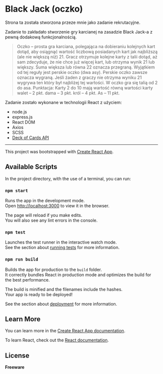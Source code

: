 # Black Jack (oczko)
Strona ta została stworzona przeze mnie jako zadanie rekrutacyjne.

Zadanie to zakładało stworzenie gry karcianej na zasadzie Black Jack-a z pewną dodakową funkcjonalnością.

> Oczko – prosta gra karciana, polegająca na dobieraniu kolejnych kart dotąd, aby osiągnąć wartość liczbową posiadanych kart jak najbliższą (ale nie większą niż) 21.
Gracz otrzymuje kolejne karty z talii dotąd, aż sam zdecyduje, że nie chce już więcej kart, lub otrzyma wynik 21 lub większy.
Suma większa lub równa 22 oznacza przegraną. Wyjątkiem od tej reguły jest perskie oczko (dwa asy). Perskie oczko zawsze oznacza wygraną.
Jeśli żaden z graczy nie otrzyma wyniku 21 wygrywa ten który był najbliżej tej wartości. W oczko gra się talią od 2 do asa.
Punktacja:
Karty 2 do 10 mają wartość równą wartości karty
walet – 2 pkt.
dama – 3 pkt.
król – 4 pkt.
As – 11 pkt.

Zadanie zostało wykonane w technologii React z użyciem: 
- node.js 
- express.js
- React DOM
- Axios
- SCSS
- [Deck of Cards API](https://deckofcardsapi.com/)

***

This project was bootstrapped with [Create React App](https://github.com/facebook/create-react-app).

## Available Scripts

In the project directory, with the use of a terminal, you can run:

### `npm start`

Runs the app in the development mode.<br />
Open [http://localhost:3000](http://localhost:3000) to view it in the browser.

The page will reload if you make edits.<br />
You will also see any lint errors in the console.

### `npm test`

Launches the test runner in the interactive watch mode.<br />
See the section about [running tests](https://facebook.github.io/create-react-app/docs/running-tests) for more information.

### `npm run build`

Builds the app for production to the `build` folder.<br />
It correctly bundles React in production mode and optimizes the build for the best performance.

The build is minified and the filenames include the hashes.<br />
Your app is ready to be deployed!

See the section about [deployment](https://facebook.github.io/create-react-app/docs/deployment) for more information.

## Learn More

You can learn more in the [Create React App documentation](https://facebook.github.io/create-react-app/docs/getting-started).

To learn React, check out the [React documentation](https://reactjs.org/).




License
----

**Freeware**
